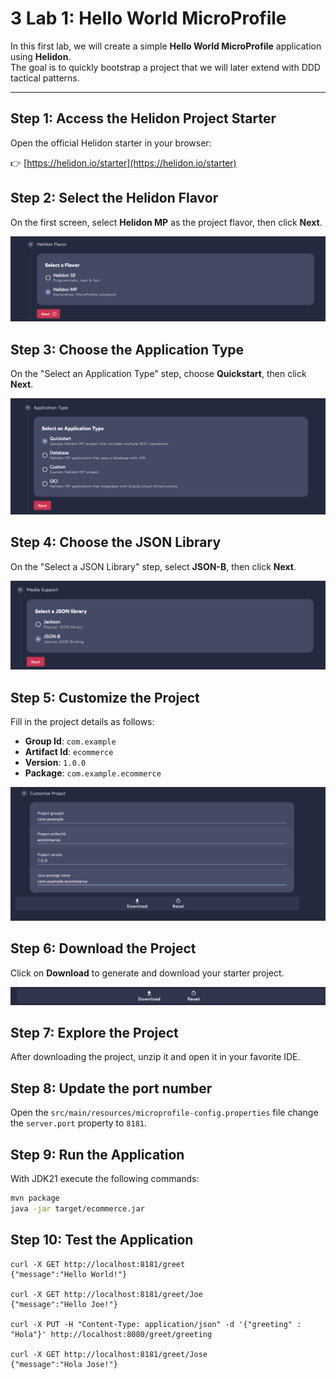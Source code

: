 # 3 Lab 1: Hello World MicroProfile

In this first lab, we will create a simple **Hello World MicroProfile** application using **Helidon**.  
The goal is to quickly bootstrap a project that we will later extend with DDD tactical patterns.

---

## Step 1: Access the Helidon Project Starter

Open the official Helidon starter in your browser:  

👉 [https://helidon.io/starter](https://helidon.io/starter) 

## Step 2: Select the Helidon Flavor

On the first screen, select **Helidon MP** as the project flavor, then click **Next**.

![Helidon MP Selection](images/03-helidon-1.png)

## Step 3: Choose the Application Type

On the "Select an Application Type" step, choose **Quickstart**, then click **Next**.

![Helidon Quickstart](images/03-helidon-2.png)

## Step 4: Choose the JSON Library

On the "Select a JSON Library" step, select **JSON-B**, then click **Next**.

![JSON-B Selection](images/03-helidon-3.png)

## Step 5: Customize the Project

Fill in the project details as follows:

- **Group Id**: `com.example`
- **Artifact Id**: `ecommerce`
- **Version**: `1.0.0`
- **Package**: `com.example.ecommerce`

![Customize Project](images/03-helidon-4.png)

## Step 6: Download the Project

Click on **Download** to generate and download your starter project.

![Download Project](images/03-helidon-5.png)


## Step 7: Explore the Project

After downloading the project, unzip it and open it in your favorite IDE.

## Step 8: Update the port number

Open the `src/main/resources/microprofile-config.properties` file change the `server.port` property to `8181`.

## Step 9: Run the Application

With JDK21 execute the following commands: 

```bash
mvn package
java -jar target/ecommerce.jar
```

## Step 10: Test the Application


```shell
curl -X GET http://localhost:8181/greet
{"message":"Hello World!"}

curl -X GET http://localhost:8181/greet/Joe
{"message":"Hello Joe!"}

curl -X PUT -H "Content-Type: application/json" -d '{"greeting" : "Hola"}' http://localhost:8080/greet/greeting

curl -X GET http://localhost:8181/greet/Jose
{"message":"Hola Jose!"}
```